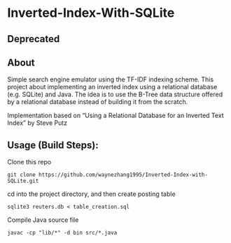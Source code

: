 # Inverted-Index-With-SQLite

## Deprecated

## About
Simple search engine emulator using the TF-IDF indexing scheme. This project about implementing an inverted index using a relational database (e.g. SQLite) and Java. The idea is to use the B-Tree data structure offered by a relational database instead of building it from the scratch.

Implementation based on “Using a Relational Database for an Inverted Text Index” by Steve Putz

## Usage (Build Steps):

Clone this repo
```
git clone https://github.com/waynezhang1995/Inverted-Index-with-SQLite.git
```

cd into the project directory, and then create posting table
```
sqlite3 reuters.db < table_creation.sql
```

Compile Java source file
```
javac -cp "lib/*" -d bin src/*.java
```



